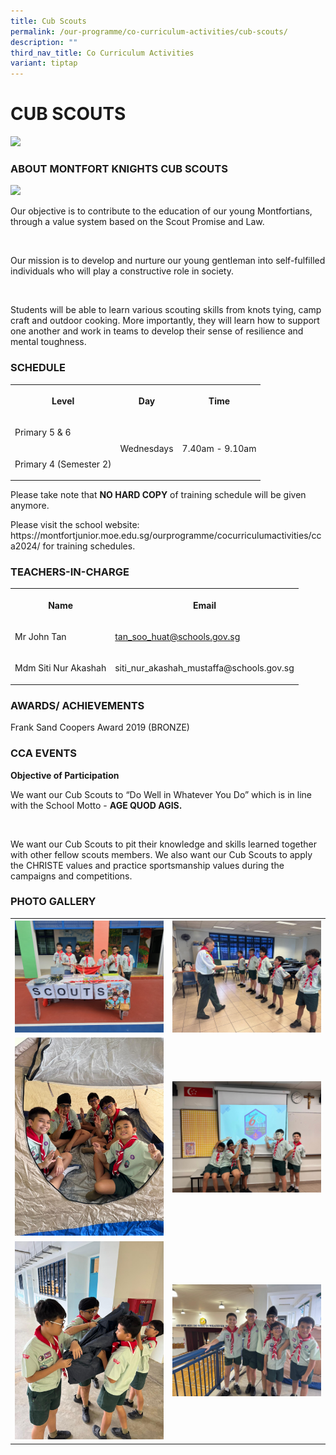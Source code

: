 ```yaml
---
title: Cub Scouts
permalink: /our-programme/co-curriculum-activities/cub-scouts/
description: ""
third_nav_title: Co Curriculum Activities
variant: tiptap
---
```

<h1><strong>CUB SCOUTS</strong></h1>
<div class="isomer-image-wrapper">
<img style="width:50%" height="auto" width="100%" src="/images/Scouts.jpg">
</div>
<h3>ABOUT MONTFORT KNIGHTS CUB SCOUTS</h3>
<div class="isomer-image-wrapper">
<img style="width:50%" height="auto" width="100%" src="/images/Cub%20Scouts.jpg">
</div>
<p>Our objective is to contribute to the education of our young Montfortians,
through a value system based on the Scout Promise and Law.</p>
<p>&nbsp;</p>
<p>Our mission is to develop and nurture our young gentleman into self-fulfilled
individuals who will play a constructive role in society.</p>
<p>&nbsp;</p>
<p>Students will be able to learn various scouting skills from knots tying,
camp craft and outdoor cooking. More importantly, they will learn how to
support one another and work in teams to develop their sense of resilience
and mental toughness.</p>
<h3>SCHEDULE</h3>
<table style="minWidth: 75px">
<colgroup>
<col>
<col>
<col>
</colgroup>
<tbody>
<tr>
<th rowspan="1" colspan="1">
<p><strong>Level</strong>
</p>
</th>
<th rowspan="1" colspan="1">
<p><strong>Day</strong>
</p>
</th>
<th rowspan="1" colspan="1">
<p><strong>Time</strong>
</p>
</th>
</tr>
<tr>
<td rowspan="1" colspan="1">
<p>Primary 5 &amp; 6</p>
</td>
<td rowspan="2" colspan="1">
<p>Wednesdays</p>
</td>
<td rowspan="2" colspan="1">
<p>7.40am - 9.10am</p>
</td>
</tr>
<tr>
<td rowspan="1" colspan="1">
<p>Primary 4 (Semester 2)</p>
</td>
</tr>
</tbody>
</table>
<p>Please take note that&nbsp;<strong>NO HARD COPY</strong>&nbsp;of training
schedule will be given anymore.</p>
<p>Please visit the school website: https://montfortjunior.moe.edu.sg/ourprogramme/cocurriculumactivities/cca2024/
for training schedules.</p>
<h3>TEACHERS-IN-CHARGE</h3>
<table style="minWidth: 50px">
<colgroup>
<col>
<col>
</colgroup>
<tbody>
<tr>
<th rowspan="1" colspan="1">
<p>Name</p>
</th>
<th rowspan="1" colspan="1">
<p>Email</p>
</th>
</tr>
<tr>
<td rowspan="1" colspan="1">
<p>Mr John Tan</p>
</td>
<td rowspan="1" colspan="1">
<p><a href="tan_soo_huat@schools.gov.sg" rel="noopener noreferrer nofollow" target="_blank">tan_soo_huat@schools.gov.sg</a>
</p>
</td>
</tr>
<tr>
<td rowspan="1" colspan="1">
<p>Mdm Siti Nur Akashah</p>
</td>
<td rowspan="1" colspan="1">
<p><a rel="noopener noreferrer nofollow" target="_blank">siti_nur_akashah_mustaffa@schools.gov.sg</a>
</p>
</td>
</tr>
</tbody>
</table>
<h3>AWARDS/ ACHIEVEMENTS</h3>
<p>Frank Sand Coopers Award 2019 (BRONZE)</p>
<h3>CCA EVENTS</h3>
<p><strong>Objective of Participation</strong>
</p>
<p>We want our Cub Scouts to “Do Well in Whatever You Do” which is in line
with the School Motto - <strong>AGE QUOD AGIS.</strong>
</p>
<p>&nbsp;</p>
<p>We want our Cub Scouts to pit their knowledge and skills learned together
with other fellow scouts members. We also want our Cub Scouts to apply
the CHRISTE values and practice sportsmanship values during the campaigns
and competitions.</p>
<h3>PHOTO GALLERY</h3>
<table style="minWidth: 50px">
<colgroup>
<col>
<col>
</colgroup>
<tbody>
<tr>
<th rowspan="1" colspan="1">
<div class="isomer-image-wrapper">
<img style="width: 100%" height="auto" width="100%" alt="CCA Selections Day 01" src="/images/CCA/Cub Scouts/2025_CCA_Selections_Day_01.jpg">
</div>
</th>
<th rowspan="1" colspan="1">
<div class="isomer-image-wrapper">
<img style="width: 100%" height="auto" width="100%" alt="Drill and Command" src="/images/CCA/Cub Scouts/2025_Drill_and_Command.jpg">
</div>
</th>
</tr>
<tr>
<td rowspan="1" colspan="1">
<div class="isomer-image-wrapper">
<img style="width: 100%" height="auto" width="100%" alt="Enjoying in a Pitched tent" src="/images/CCA/Cub Scouts/2025_Enjoying_in_a_Pitched_tent.jpg">
</div>
</td>
<td rowspan="1" colspan="1">
<div class="isomer-image-wrapper">
<img style="width: 100%" height="auto" width="100%" alt="Participated in 60 Jubliee Celebration for Singapore Scouts" src="/images/CCA/Cub Scouts/2025_Participated_in_60_Jubliee_Celebration_for_Singapore_Scouts.jpg">
</div>
</td>
</tr>
<tr>
<td rowspan="1" colspan="1">
<div class="isomer-image-wrapper">
<img style="width: 100%" height="auto" width="100%" alt="Team work in Folding a Pitched tent" src="/images/CCA/Cub Scouts/2025_Team_work_in_Folding_a_Pitched_tent.jpg">
</div>
</td>
<td rowspan="1" colspan="1">
<div class="isomer-image-wrapper">
<img style="width: 100%" height="auto" width="100%" alt="Teamwork and Friendship" src="/images/CCA/Cub Scouts/2025_Teamwork_and_Friendship.jpg">
</div>
</td>
</tr>
</tbody>
</table>
<p></p>